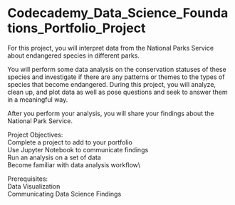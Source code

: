 # Codecademy_Data_Science_Foundations_Portfolio_Project
For this project, you will interpret data from the National Parks Service about endangered species in different parks.

You will perform some data analysis on the conservation statuses of these species and investigate if there are any patterns or themes to the types of species that become endangered. During this project, you will analyze, clean up, and plot data as well as pose questions and seek to answer them in a meaningful way.

After you perform your analysis, you will share your findings about the National Park Service.


Project Objectives:\
Complete a project to add to your portfolio\
Use Jupyter Notebook to communicate findings\
Run an analysis on a set of data\
Become familiar with data analysis workflow\

Prerequisites:\
Data Visualization\
Communicating Data Science Findings
